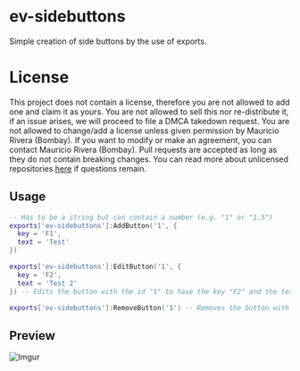 # ev-sidebuttons
Simple creation of side buttons by the use of exports.

# License
This project does not contain a license, therefore you are not allowed to add one and claim it as yours. You are not allowed to sell this nor re-distribute it, if an issue arises, we will proceed to file a DMCA takedown request. You are not allowed to change/add a license unless given permission by Mauricio Rivera (Bombay). If you want to modify or make an agreement, you can contact Mauricio Rivera (Bombay). Pull requests are accepted as long as they do not contain breaking changes. You can read more about unlicensed repositories [here](https://opensource.stackexchange.com/questions/1720/what-can-i-assume-if-a-publicly-published-project-has-no-license) if questions remain.

## Usage
```lua
-- Has to be a string but can contain a number (e.g. "1" or "1.5")
exports['ev-sidebuttons']:AddButton('1', {
  key = 'F1',
  text = 'Test'
})

exports['ev-sidebuttons']:EditButton('1', {
  key = 'F2',
  text = 'Test 2'
}) -- Edits the button with the id "1" to have the key "F2" and the text "Test 2"

exports['ev-sidebuttons']:RemoveButton('1') -- Removes the button with the id "1"
```

## Preview
![Imgur](https://imgur.com/XLrvDzW.png)
